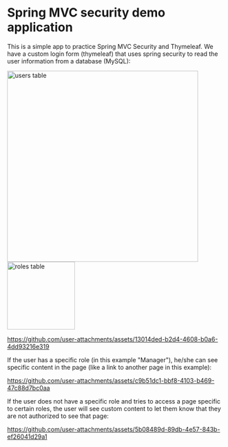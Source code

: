# Spring MVC security demo application

This is a simple app to practice Spring MVC Security and Thymeleaf. We have a custom login form (thymeleaf) that uses spring security to read the user information from a database (MySQL):

<img width="443" alt="users table" src="https://github.com/user-attachments/assets/89772592-5ada-42a7-91ee-d893c3d466a0">

<img width="157" alt="roles table" src="https://github.com/user-attachments/assets/ed0a56bf-931c-4389-99b0-bb74b2e48609">

https://github.com/user-attachments/assets/13014ded-b2d4-4608-b0a6-4dd93216e319

If the user has a specific role (in this example "Manager"), he/she can see specific content in the page (like a link to another page in this example):

https://github.com/user-attachments/assets/c9b51dc1-bbf8-4103-b469-47c88d7bc0aa

If the user does not have a specific role and tries to access a page specific to certain roles, the user will see custom content to let them know that they are not authorized to see that page:

https://github.com/user-attachments/assets/5b08489d-89db-4e57-843b-ef26041d29a1
